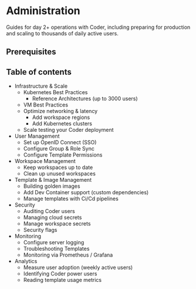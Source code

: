 # Administration

Guides for day 2+ operations with Coder, including preparing for production and scaling to thousands of daily active users.

## Prerequisites

## Table of contents

- Infrastructure & Scale
  - Kubernetes Best Practices
    - Reference Architectures (up to 3000 users)
  - VM Best Practices
  - Optimize networking & latency
    - Add workspace regions
    - Add Kubernetes clusters
  - Scale testing your Coder deployment
- User Management
  - Set up OpenID Connect (SSO)
  - Configure Group & Role Sync
  - Configure Template Permissions
- Workspace Management
  - Keep workspaces up to date
  - Clean up unused workspaces
- Template & Image Management
  - Building golden images
  - Add Dev Container support (custom dependencies)
  - Manage templates with Ci/Cd pipelines
- Security
  - Auditing Coder users
  - Managing cloud secrets
  - Manage workspace secrets
  - Security flags
- Monitoring
  - Configure server logging
  - Troubleshooting Templates
  - Monitoring via Prometheus / Grafana
- Analytics
  - Measure user adoption (weekly active users)
  - Identifying Coder power users
  - Reading template usage metrics

<children></children>
